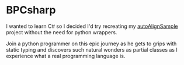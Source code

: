 # BPCsharp

I wanted to learn C# so I decided I'd try recreating my [autoAlignSample](https://github.com/mkvanleuven/autoAlignSample) project without the need for python wrappers.

Join a python programmer on this epic journey as he gets to grips with static typing and discovers such natural wonders as partial classes as I experience what a real programming language is.
